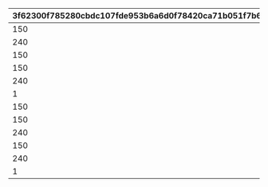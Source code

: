|3f62300f785280cbdc107fde953b6a6d0f78420ca71b051f7b6748ca23e71827|b7817e6e0c2797768e31e4d78bf81ae9eb9d1ca1f783492a184a1f1be2bd4a45|25e70e6c1d9315b9d1ea4a0afa882180b5c2f65b3f3456c95af7cf0322ac40bd|bff49a5cb1416261bd4135608f1b854ac6609321ba623c83c79295e839cbdd24|77d832e5622b37fd3e26a333133d4a41609b923f491e5bc83b812bb0a97bbf56|5271ff6fffd1936826cc81bab12eca81291cde85f319c792b5ec184e6379ef30|f949d683b9155fa2099497e402f6ed7d29e0e55fc49e7631468bd0f2d3813703|
| --- | --- | --- | --- | --- | --- | --- |
|150|1004|250|50|100|200|1|
|240|1004|400|80|160|320|2|
|150|1004|250|50|100|200|3|
|150|1004|250|50|100|200|5|
|240|1004|400|80|160|320|6|
|1|1004|3|1|1|2|12|
|150|1005|250|50|100|200|1|
|150|1005|250|50|100|200|3|
|240|1005|400|80|160|320|4|
|150|1005|250|50|100|200|5|
|240|1005|400|80|160|320|7|
|1|1005|3|1|1|2|13|